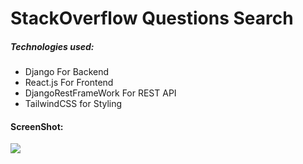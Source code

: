 # StackOverflow Questions Search

##### Technologies used:

- Django For Backend
- React.js For Frontend
- DjangoRestFrameWork For REST API
- TailwindCSS for Styling

#### ScreenShot:

![](https://i.ibb.co/BnMWR85/Screenshot-20210302-201343.png)
